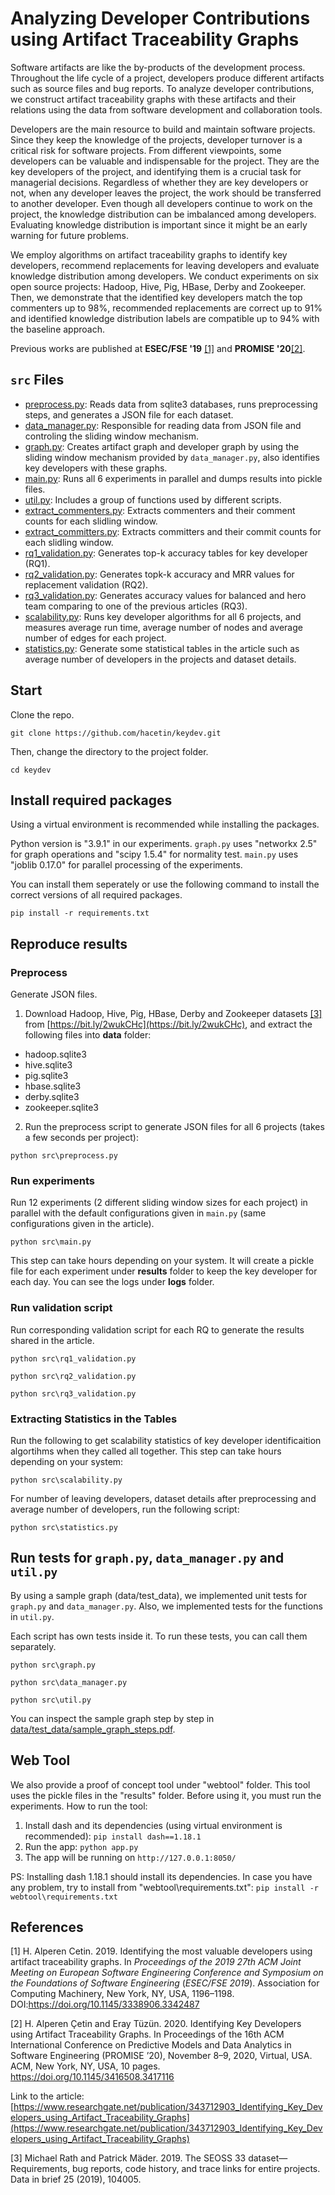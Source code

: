# Analyzing Developer Contributions using Artifact Traceability Graphs

Software artifacts are like the by-products of the development process. Throughout the life cycle of a project, developers produce different artifacts such as source files and bug reports. To analyze developer contributions, we construct artifact traceability graphs with these artifacts and their relations using the data from software development and collaboration tools.

Developers are the main resource to build and maintain software projects. Since they keep the knowledge of the projects, developer turnover is a critical risk for software projects. From different viewpoints, some developers can be valuable and indispensable for the project. They are the key developers of the project, and identifying them is a crucial task for managerial decisions. Regardless of whether they are key developers or not, when any developer leaves the project, the work should be transferred to another developer. Even though all developers continue to work on the project, the knowledge distribution can be imbalanced among developers. Evaluating knowledge distribution is important since it might be an early warning for future problems.

We employ algorithms on artifact traceability graphs to identify key developers, recommend replacements for leaving developers and evaluate knowledge distribution among developers. We conduct experiments on six open source projects: Hadoop, Hive, Pig, HBase, Derby and Zookeeper. Then, we demonstrate that the identified key developers match the top commenters up to 98%, recommended replacements are correct up to 91% and identified knowledge distribution labels are compatible up to 94% with the baseline approach.

Previous works are published at **ESEC/FSE '19** [[1]](#1) and **PROMISE '20**[[2]](#2).

  

## `src` Files

 
-  [preprocess.py](preprocess.py): Reads data from sqlite3 databases, runs preprocessing steps, and generates a JSON file for each dataset.
-  [data_manager.py](data_manager.py): Responsible for reading data from JSON file and controling the sliding window mechanism.
-  [graph.py](graph.py): Creates artifact graph and developer graph by using the sliding window mechanism provided by `data_manager.py`, also identifies key developers with these graphs.
-  [main.py](main.py): Runs all 6 experiments in parallel and dumps results into pickle files.
-  [util.py](util.py): Includes a group of functions used by different scripts.
-  [extract_commenters.py](extract_commenters.py): Extracts commenters and their comment counts for each slidling window.
-  [extract_committers.py](extract_committers.py): Extracts committers and their commit counts for each slidling window.
-  [rq1_validation.py](rq1_validation.py): Generates top-k accuracy tables for key developer (RQ1).
-  [rq2_validation.py](rq2_validation.py): Generates topk-k accuracy and  MRR values for replacement validation (RQ2).
-  [rq3_validation.py](rq3_validation.py): Generates accuracy values for balanced and hero team comparing to one of the previous articles (RQ3).
-  [scalability.py](scalability.py): Runs key developer algorithms for all 6 projects, and measures average run time, average number of nodes and average number of edges for each project.
-  [statistics.py](scalability.py): Generate some statistical tables in the article such as average number of developers in the projects and dataset details.

## Start

Clone the repo.

`git clone https://github.com/hacetin/keydev.git`

Then, change the directory to the project folder.

`cd keydev`

## Install required packages
Using a virtual environment is recommended while installing the packages.

Python version is "3.9.1" in our experiments. `graph.py` uses "networkx 2.5" for graph operations and "scipy 1.5.4" for normality test. `main.py` uses "joblib 0.17.0" for parallel processing of the experiments.

You can install them seperately or use the following command to install the correct versions of all required packages.

`pip install -r requirements.txt`

## Reproduce results

### Preprocess
Generate JSON files.
1) Download Hadoop, Hive, Pig, HBase, Derby and Zookeeper datasets [[3]](#3) from [https://bit.ly/2wukCHc](https://bit.ly/2wukCHc), and extract the following files into **data** folder:
- hadoop.sqlite3
- hive.sqlite3
- pig.sqlite3
- hbase.sqlite3
- derby.sqlite3
- zookeeper.sqlite3

2) Run the preprocess script to generate JSON files for all 6 projects (takes a few seconds per project):

`python src\preprocess.py`

### Run experiments
Run 12 experiments (2 different sliding window sizes for each project) in parallel with the default configurations given in `main.py` (same configurations given in the article).

`python src\main.py`

This step can take hours depending on your system. It will create a pickle file for each experiment under **results** folder to keep the key developer for each day. You can see the logs under **logs** folder.

### Run validation script
Run corresponding validation script for each RQ to generate the results shared in the article.

`python src\rq1_validation.py`

`python src\rq2_validation.py`

`python src\rq3_validation.py`

### Extracting Statistics in the Tables
Run the following to get scalability statistics of key developer identificaition algortihms when they called all together. This step can take hours depending on your system:

`python src\scalability.py`

For number of leaving developers, dataset details after preprocessing and average number of developers, run the following script:

`python src\statistics.py`

## Run tests for `graph.py`, `data_manager.py` and `util.py`

By using a sample graph (data/test_data), we implemented unit tests for `graph.py` and `data_manager.py`. Also, we implemented tests for the functions in `util.py`.

Each script has own tests inside it. To run these tests, you can call them separately.

`python src\graph.py`

`python src\data_manager.py`

`python src\util.py`

You can inspect the sample graph step by step in [data/test_data/sample_graph_steps.pdf](data/test_data/sample_graph_steps.pdf).

## Web Tool

We also provide a proof of concept tool under "webtool" folder. This tool uses the pickle files in the "results" folder. Before using it, you must run the experiments. How to run the tool:

1. Install dash and its dependencies (using virtual environment is recommended):
`pip install dash==1.18.1`
2. Run the app:
`python app.py`
3. The app will be running on `http://127.0.0.1:8050/`

PS: Installing dash 1.18.1 should install its dependencies. In case you have any problem, try to install from "webtool\requirements.txt":
`pip install -r webtool\requirements.txt`

## References


<a  id="1">[1]</a> H. Alperen Cetin. 2019. Identifying the most valuable developers using artifact traceability graphs. In _Proceedings of the 2019 27th ACM Joint Meeting on European Software Engineering Conference and Symposium on the Foundations of Software Engineering_ (_ESEC/FSE 2019_). Association for Computing Machinery, New York, NY, USA, 1196–1198. DOI:https://doi.org/10.1145/3338906.3342487

<a  id="2">[2]</a> H. Alperen Çetin and Eray Tüzün. 2020. Identifying Key Developers using Artifact Traceability Graphs. In Proceedings of the 16th ACM International Conference on Predictive Models and Data Analytics in Software Engineering (PROMISE ’20), November 8–9, 2020, Virtual, USA. ACM, New York, NY, USA, 10 pages. https://doi.org/10.1145/3416508.3417116

Link to the article: [https://www.researchgate.net/publication/343712903_Identifying_Key_Developers_using_Artifact_Traceability_Graphs](https://www.researchgate.net/publication/343712903_Identifying_Key_Developers_using_Artifact_Traceability_Graphs)

<a  id="3">[3]</a> Michael Rath and Patrick Mäder. 2019. The SEOSS 33 dataset—Requirements, bug reports, code history, and trace links for entire projects. Data in brief 25 (2019), 104005.
